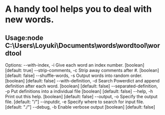 A handy tool helps you to deal with new words.
====================================================

Usage:node C:\Users\Loyuki\Documents\words\wordtool\wordtool
--------------------------------------------------------------------
Options:
  --with-index, -i            Give each word an index number.
       [boolean]  [default: true]
  --strip-comments, -c        Strip away comments after #.
       [boolean]  [default: false]
  --shuffle-words, -s         Output words into random order.
       [boolean]  [default: false]
  --with-definition, -d       Search Powerdict and append definition after each
word.  [boolean]  [default: false]
  --separated-definition, -p  Put definitions into a individual file
       [boolean]  [default: false]
  --help, -h                  Print out this help.
       [boolean]  [default: false]
  --output, -o                Specify the output file.
       [default: "/"]
  --inputdir, -e              Specify where to search for input file.
       [default: "./"]
  --debug, -b                 Enable verbose output
       [boolean]  [default: false]